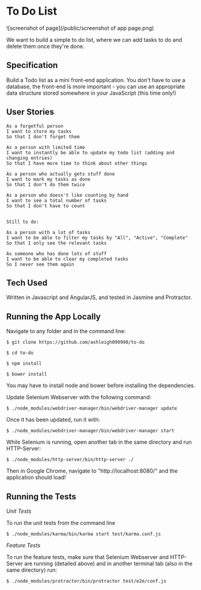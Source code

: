 # To Do List

![screenshot of page](/public/screenshot of app page.png)

We want to build a simple to do list, where we can add tasks to do and delete them once they're done.

## Specification

Build a Todo list as a mini front-end application. You don't have to use a database, the front-end is more important - you can use an appropriate data structure stored somewhere in your JavaScript (this time only!)

## User Stories

```
As a forgetful person
I want to store my tasks
So that I don't forget them

As a person with limited time
I want to instantly be able to update my todo list (adding and changing entries)
So that I have more time to think about other things

As a person who actually gets stuff done
I want to mark my tasks as done
So that I don't do them twice

As a person who doesn't like counting by hand
I want to see a total number of tasks
So that I don't have to count


Still to do:

As a person with a lot of tasks
I want to be able to filter my tasks by "All", "Active", "Complete"
So that I only see the relevant tasks

As someone who has done lots of stuff
I want to be able to clear my completed tasks
So I never see them again
```

## Tech Used

Written in Javascript and AngularJS, and tested in Jasmine and Protractor.

## Running the App Locally

Navigate to any folder and in the command line:

```
$ git clone https://github.com/ashleigh090990/to-do

$ cd to-do

$ npm install

$ bower install
```

You may have to install node and bower before installing the dependencies.

Update Selenium Webserver with the following command:

```
$ ./node_modules/webdriver-manager/bin/webdriver-manager update
```

Once it has been updated, run it with:

```
$ ./node_modules/webdriver-manager/bin/webdriver-manager start
```

While Selenium is running, open another tab in the same directory and run HTTP-Server:

```
$ ./node_modules/http-server/bin/http-server ./
```

Then in Google Chrome, navigate to "http://localhost:8080/" and the application should load!


## Running the Tests

*Unit Tests*

To run the unit tests from the command line
```
$ ./node_modules/karma/bin/karma start test/karma.conf.js
```

*Feature Tests*

To run the feature tests, make sure that Selenium Webserver and HTTP-Server are running (detailed above) and in another terminal tab (also in the same directory) run:

```
$ ./node_modules/protractor/bin/protractor test/e2e/conf.js
```